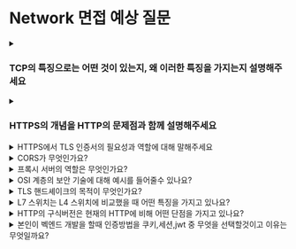 # Network 면접 예상 질문

<details>
<summary><h3>TCP의 특징으로는 어떤 것이 있는지, 왜 이러한 특징을 가지는지 설명해주세요</h3></summary>
- TCP의 특징으로는 연결 지향적, 신뢰성 보장, 순서 보장, 흐름 제어, 혼잡 제어가 있습니다.
- 이러한 특징을 가지는 이유는 TCP의 주요한 기능이 데이터의 신뢰할 수 있는 전송을 보장하는 것이기 때문입니다.
- IP는 단순히 패킷을 목적지까지 전달하기 때문에 전달 성공 보장하지 않습니다.
- 따라서 TCP가 IP 위에서 신뢰성과 제어 기능을 더해 안정적인 데이터 전송을 제공하는 것입니다.
- TCP는 안정적인 데이터 전송 제공하기 위해 3 way handshake로 연결을 수립하고, ACK 응답, 시퀀스 번호 등을 통해 데이터의 신뢰성과 순서를 보장합니다.
- 또한 슬라이딩 윈도우와 혼잡 제어 알고리즘으로 전송 속도를 제어해 네트워크 안정성을 확보합니다.

    <details>
    <summary><h4>꼬리질문 : 흐름 제어 방법 중 sliding window의 개념과 동작 원리를 설명해주세요</h4></summary>
    - Sliding Window는 TCP에서 송신자와 수신자 간 데이터 전송량을 제어하기 위한 흐름 제어 기법입니다.
    - 수신자의 윈도우 크기만큼만 송신자가 연속적으로 데이터를 보낼 수 있도록 제한합니다.
    - 송신자는 데이터를 여러 세그먼트로 나누어 윈도우 크기만큼 전송하며, 각 세그먼트는 시퀀스 번호(sequence number) 를 가집니다.
    - 수신자는 패킷을 받을 때마다 ACK(확인 응답) 을 보내고, “다음으로 받을 수 있는 시퀀스 번호”와 “남은 윈도우 크기” 정보를 함께 전달합니다.
    - 송신자는 이 정보를 바탕으로 전송 가능한 윈도우 범위를 슬라이드(slide) 시키며, 새 데이터 전송을 계속 이어갑니다.
    
    </details>
</details>



<details>
<summary><h3>HTTPS의 개념을 HTTP의 문제점과 함께 설명해주세요</h3></summary>
- HTTP는 평문 (Plain Text) 통신 프로토콜로 데이터 암호화 하지 않고 주고 받는 프로토콜입니다.
- 따라서 도청, 데이터 변조, 스푸핑과 같은 문제점이 발생할 수 있습니다.
- HTTPS는 HTTP에 보안 계층인 TLS 계층을 추가한 프로토콜로, 데이터를 암호화하여 안전하게 주고받을 수 있게 합니다.
- (plus?) HTTPS는 공개키 기반 암호화(PKI)를 사용해 세션키를 교환하고, 이후에는 대칭키 암호화를 통해 빠르고 안전한 통신을 수행합니다.

    <details>
    <summary><h4>꼬리질문 : HTTPS의 장단점에 대해 말해주세요</h4></summary>
    - HTTPS의 장점으로는 데이터 암호화가 있습니다.
    - 통신 내용을 암호화하여 중간에 도청하더라도 내용을 알 수 없습니다.
    - 또 서버가 진짜임을 보장할 수 있습니다.
    - CA 인증서와 CA 인증서 검증 체인으로 사용자는 서버가 진짜임을 보장받고, MITM(중간자 공격) 을 방지할 수 있습니다
    - 단점으로는 초기 연결 속도 저하가 있습니다.
    - 초기 연결 시 TLS Handshake 과정에서 추가 왕복이 필요하기 때문입니다.
    - 또 서버 부하 및 처리 속도 저하 및 리소스 소모가 있습니다.
    - 주고받는 모든 데이터를 암호화하고 복호화해야 하기 때문입니다.
    
    </details>
</details>



<details>
<summary>HTTPS에서 TLS 인증서의 필요성과 역할에 대해 말해주세요</summary>

<br>

- TLS 인증서는 중간자 공격(Man-in-the-Middle Attack)과 피싱(Phishing)을 방지하기 위해 필요합니다.
- 중간에 해커가 요청을 가로채 해커의 공개키를 보낼 수 있기 때문에 통신 상대의 신원을 확인할 방법이 없다면, 암호화는 아무 의미 없습니다.
- 클라이언트가 받은 공개키가 정말 요청 보내려는 서버의 것이 맞다는 것을 제 3자가 보증해줄 장치가 필요한데 TLS 인증서가 이 역할을 합니다.

    <details>
    <summary>꼬리질문 : TLS 인증서에는 어떠한 정보들이 들어있나요?</summary>
    
    <br>

    - 인증서에 들어있는 정보는
    - 인증서가 발급된 대상의 도메인 주소,
    - TLS 핸드셰이크 시 키 교환에 사용되는 해당 웹사이트의 공개키,
    - 이 인증서를 발급한 신뢰할 수 있는 기관(CA)의 이름,
    - 이 인증서가 위조되지 않았음을 증명하는 발급자(CA)의 암호화된 서명
    - etc...
    
    </details>
</details>



<details>
<summary>CORS가 무엇인가요?</summary>

<br>

- 교차 출처 리소스 공유로 한 origin에서 실행중인 웹 어플리케이션이 다른 origin(cross-origin)의 선택한 자원에 접근할 수 있는 권한을 부여하도록 브라우저에 알려주는 정책입니다.
- "이 출처는 안전하니 SOP 정책을 잠시 풀어주고 데이터를 읽어갈 수 있게 허락해 달라고 브라우저에게 알려주는 정책입니다.

    <details>
    <summary>꼬리질문 : CORS가 생겨난 이유는 무엇인가요?</summary>
    
    <br>

    - 이전에는 하나의 서버에서 모든 일을 처리해 같은 도메인 내에서 모든 처리가 일어났습니다.
    - 따라서 다른 origin으로 요청을 보내는 것을 악의적인 행위로 간주하는 것이 자연스러워 SOP 정책이 생겼습니다.
    - 하지만 현재는 현재는 프론트엔드 레이어와 API 서버 레이어를 따로 구성하는 경우가 많습니다.
    - 자연스럽게 다른 origin으로 요청하고 응답 받는 수요가 증가해 SOP에 대해 불편한 점들이 조금씩 생겼습니다.
    - 따라서 이러한 불편함을 해소하기 위해 CORS가 생겼습니다.
     
    </details>
</details>



<details>
<summary>프록시 서버의 역할은 무엇인가요?</summary>

<br>

- 클라이언트와 서버 사이에서 요청을 중계하며, 트래픽을 분산시키거나 캐싱, 보안 기능을 제공합니다.

    <details>
    <summary>꼬리질문 : 로드밸런싱의 프로세스는 어떻게 진행되나요?</summary>
    
    <br>

    - 헬스체크로 가용할 수 있는 서버들을 분류하고 프록시가 요청을 받아 알고리즘에 따라, 여러 서버 중 부하가 적거나 가까운 서버로 전달해 균등하게 분산시킵니다.
     
    </details>
</details>



<details>
<summary>OSI 계층의 보안 기술에 대해 예시를 들어줄수 있나요?</summary>

<br>

- 응용계층은 HTTPS, 전송계층은 TLS, 네트워크계층은 IPsec 같은 기술이 보안에 쓰입니다.

    <details>
    <summary>꼬리질문 : 본인이 공격자가 되어 보안이 취약한 계층을 공격해야한다면 어떤 계층을 공격해야할까요?</summary>
    
    <br>

    - 보통 네트워크 계층이나 전송 계층이 취약해 해당 계층에 DDoS나 세션 하이재킹 같은 공격을 할 것 같습니다.
    </details>
</details>



<details>
<summary>TLS 핸드셰이크의 목적이 무엇인가요?</summary>

<br>

- 클라이언트와 서버가 암호화 방식과 키를 안전하게 합의해, 이후 통신을 안전하게 유지하기 위함입니다.
</details>



<details>
<summary>L7 스위치는 L4 스위치에 비교했을 때 어떤 특징을 가지고 있나요?</summary>

<br>

- L7은 패킷의 응용 계층까지 분석해 URL, 쿠키 등으로 세밀한 트래픽 제어가 가능합니다.

    <details>
    <summary>꼬리질문 : 라우터의 기능에대해 설명가능한가요?</summary>
    
    <br>

    - 네트워크 간 데이터를 목적지 IP 기반으로 전달하고, 최적 경로를 선택하는 역할을 합니다.
     
    </details>
</details>



<details>
<summary>HTTP의 구식버전은 현재의 HTTP에 비해 어떤 단점을 가지고 있나요?</summary>

<br>

- 예를 들어 HTTP/1.1은 요청당 연결이 반복되어 비효율적이며, 헤더 중복으로 오버헤드가 큽니다.

    <details>
    <summary>꼬리질문 : 현재 사용되고 있는 HTTP버전에 대해 설명 가능한가요?</summary>
    
    <br>

    - HTTP/2는 멀티플렉싱으로 동시 전송이 가능하고, HTTP/3는 UDP 기반 QUIC으로 지연을 줄였습니다.
     
    </details>
</details>



<details>
<summary>본인이 벡엔드 개발을 할때 인증방법을 쿠키,세션,jwt 중 무엇을 선택할것이고 이유는 무엇일까요?</summary>

<br>

- JWT를 선택하겠습니다. 서버 확장성이 좋고, 세션 저장소가 필요 없어 분산 환경에 적합하기 때문입니다.

    <details>
    <summary>꼬리질문 : 이 방법은 기존의 세션, 쿠키 방식에 비해 어떤점이 우수한가요?</summary>
    
    <br>

    - 상태를 서버에 저장하지 않아 부하가 줄고, 다른 도메인 간 인증도 유연하게 처리할 수 있습니다.
     
    </details>
</details>
